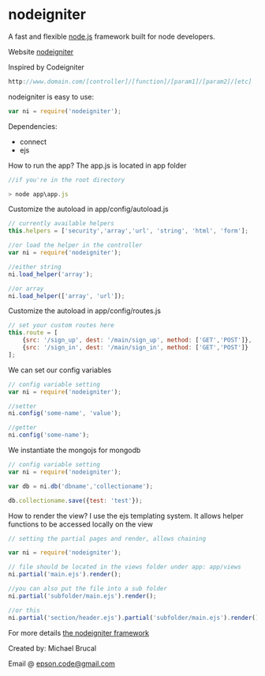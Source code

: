 # nodeigniter
A fast and flexible [node.js](http://nodejs.org) framework built for node developers.

Website [nodeigniter](http://nodeigniter.co)

Inspired by Codeigniter

``` js
http://www.domain.com/[controller]/[function]/[param1]/[param2]/[etc]
```

nodeigniter is easy to use:

``` js
var ni = require('nodeigniter');
```

Dependencies:

- connect
- ejs

How to run the app? The app.js is located in app folder

``` js
//if you're in the root directory

> node app\app.js

```

Customize the autoload in app/config/autoload.js

``` js
// currently available helpers
this.helpers = ['security','array','url', 'string', 'html', 'form'];

//or load the helper in the controller
var ni = require('nodeigniter');

//either string
ni.load_helper('array');

//or array
ni.load_helper(['array', 'url']);

```

Customize the autoload in app/config/routes.js

``` js
// set your custom routes here
this.route = [
    {src: '/sign_up', dest: '/main/sign_up', method: ['GET','POST']},
    {src: '/sign_in', dest: '/main/sign_in', method: ['GET','POST']}
];
```

We can set our config variables

``` js
// config variable setting
var ni = require('nodeigniter');

//setter
ni.config('some-name', 'value');

//getter
ni.config('some-name');

```

We instantiate the mongojs for mongodb

``` js
// config variable setting
var ni = require('nodeigniter');

var db = ni.db('dbname','collectioname');

db.collectioname.save({test: 'test'});
```

How to render the view? I use the ejs templating system. It allows helper functions to be accessed locally on the view

``` js
// setting the partial pages and render, allows chaining

var ni = require('nodeigniter');

// file should be located in the views folder under app: app/views
ni.partial('main.ejs').render();

//you can also put the file into a sub folder
ni.partial('subfolder/main.ejs').render();

//or this
ni.partial('section/header.ejs').partial('subfolder/main.ejs').render();

```

For more details [the nodeigniter framework](http://www.nodeigniter.co)

Created by: Michael Brucal

Email @ epson.code@gmail.com
